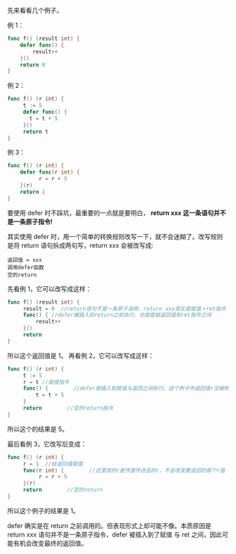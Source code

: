 

先来看看几个例子。

例 1：

```go
func f() (result int) {
    defer func() {
        result++
    }()
    return 0
}
```

例 2：

```go
func f() (r int) {
     t := 5
     defer func() {
       t = t + 5
     }()
     return t
}
```

例 3：

```go
func f() (r int) {
    defer func(r int) {
          r = r + 5
    }(r)
    return 1
}
```


要使用 defer 时不踩坑，最重要的一点就是要明白， **return xxx 这一条语句并不是一条原子指令!**

其实使用 defer 时，用一个简单的转换规则改写一下，就不会迷糊了。改写规则是将 return 语句拆成两句写，return xxx 会被改写成:

```
返回值 = xxx
调用defer函数
空的return
```


先看例 1，它可以改写成这样：

```go
func f() (result int) {
     result = 0  //return语句不是一条原子调用，return xxx其实是赋值＋ret指令
     func() { //defer被插入到return之前执行，也就是赋返回值和ret指令之间
         result++
     }()
     return
}
```

所以这个返回值是 1。
再看例 2，它可以改写成这样：

```go
func f() (r int) {
     t := 5
     r = t //赋值指令
     func() {        //defer被插入到赋值与返回之间执行，这个例子中返回值r没被修改过
         t = t + 5
     }
     return        //空的return指令
}
```

所以这个的结果是 5。

最后看例 3，它改写后变成：

```go
func f() (r int) {
     r = 1  //给返回值赋值
     func(r int) {        //这里改的r是传值传进去的r，不会改变要返回的那个r值
          r = r + 5
     }(r)
     return        //空的return
}
```

所以这个例子的结果是 1。


defer 确实是在 return 之前调用的。但表现形式上却可能不像。本质原因是 return xxx 语句并不是一条原子指令，defer 被插入到了赋值 与 ret 之间，因此可能有机会改变最终的返回值。